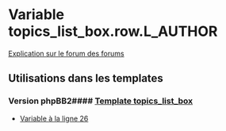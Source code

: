 # Variable topics_list_box.row.L_AUTHOR
[Explication sur le forum des forums](http://forum.forumactif.com/t294113-listing-des-variables#topics_list_box.row.L_AUTHOR)
## Utilisations dans les templates
### Version phpBB2#### [Template topics_list_box](subsilver/topics_list_box.md)
* [Variable à la ligne 26](../subsilver/topics_list_box.tpl#L26)